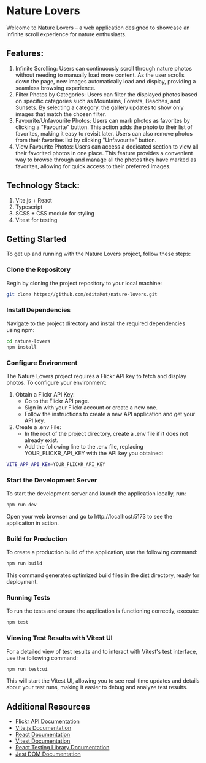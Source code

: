 # Nature Lovers

Welcome to Nature Lovers – a web application designed to showcase an infinite scroll experience for nature enthusiasts.

## Features:

1. Infinite Scrolling: Users can continuously scroll through nature photos without needing to manually load more content. As the user scrolls down the page, new images automatically load and display, providing a seamless browsing experience.
2. Filter Photos by Categories: Users can filter the displayed photos based on specific categories such as Mountains, Forests, Beaches, and Sunsets. By selecting a category, the gallery updates to show only images that match the chosen filter.
3. Favourite/Unfavourite Photos: Users can mark photos as favorites by clicking a "Favourite" button. This action adds the photo to their list of favorites, making it easy to revisit later. Users can also remove photos from their favorites list by clicking "Unfavourite" button.
4. View Favourite Photos: Users can access a dedicated section to view all their favorited photos in one place. This feature provides a convenient way to browse through and manage all the photos they have marked as favorites, allowing for quick access to their preferred images.

## Technology Stack:

1. Vite.js + React
2. Typescript
3. SCSS + CSS module for styling
4. Vitest for testing

## Getting Started

To get up and running with the Nature Lovers project, follow these steps:

### Clone the Repository

Begin by cloning the project repository to your local machine:

```bash
git clone https://github.com/editaMot/nature-lovers.git
```

### Install Dependencies

Navigate to the project directory and install the required dependencies using npm:

```bash
cd nature-lovers
npm install
```

### Configure Environment

The Nature Lovers project requires a Flickr API key to fetch and display photos. To configure your environment:

1. Obtain a Flickr API Key:
   - Go to the Flickr API page.
   - Sign in with your Flickr account or create a new one.
   - Follow the instructions to create a new API application and get your API key.
2. Create a .env File:
   - In the root of the project directory, create a .env file if it does not already exist.
   - Add the following line to the .env file, replacing YOUR_FLICKR_API_KEY with the API key you obtained:

```bash
VITE_APP_API_KEY=YOUR_FLICKR_API_KEY
```

### Start the Development Server

To start the development server and launch the application locally, run:

```bash
npm run dev
```

Open your web browser and go to http://localhost:5173 to see the application in action.

### Build for Production

To create a production build of the application, use the following command:

```bash
npm run build
```

This command generates optimized build files in the dist directory, ready for deployment.

### Running Tests

To run the tests and ensure the application is functioning correctly, execute:

```bash
npm test
```

### Viewing Test Results with Vitest UI

For a detailed view of test results and to interact with Vitest's test interface, use the following command:

```bash
npm run test:ui
```

This will start the Vitest UI, allowing you to see real-time updates and details about your test runs, making it easier to debug and analyze test results.

## Additional Resources

- [Flickr API Documentation](https://www.flickr.com/services/api/)
- [Vite.js Documentation](https://vitejs.dev/guide/)
- [React Documentation](https://reactjs.org/docs/getting-started.html)
- [Vitest Documentation](https://vitest.dev/)
- [React Testing Library Documentation](https://testing-library.com/docs/react-testing-library/intro)
- [Jest DOM Documentation](https://github.com/testing-library/jest-dom)
